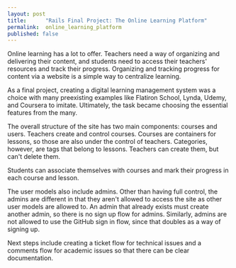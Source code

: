 ```yaml
---
layout: post
title:      "Rails Final Project: The Online Learning Platform"
permalink:  online_learning_platform
published: false
---
```


Online learning has a lot to offer. Teachers need a way of organizing and delivering their content, and students need to access their teachers' resources and track their progress. Organizing and tracking progress for content via a website is a simple way to centralize learning.

As a final project, creating a digital learning management system was a choice with many preexisting examples like Flatiron School, Lynda, Udemy, and Coursera to imitate. Ultimately, the task became choosing the essential features from the many.

The overall structure of the site has two main components: courses and users. Teachers create and control courses. Courses are containers for lessons, so those are also under the control of teachers. Categories, however, are tags that belong to lessons. Teachers can create them, but can't delete them.

Students can associate themselves with courses and mark their progress in each course and lesson.

The user models also include admins. Other than having full control, the admins are different in that they aren't allowed to access the site as other user models are allowed to. An admin that already exists must create another admin, so there is no sign up flow for admins. Similarly, admins are not allowed to use the GitHub sign in flow, since that doubles as a way of signing up.

Next steps include creating a ticket flow for technical issues and a comments flow for academic issues so that there can be clear documentation.

